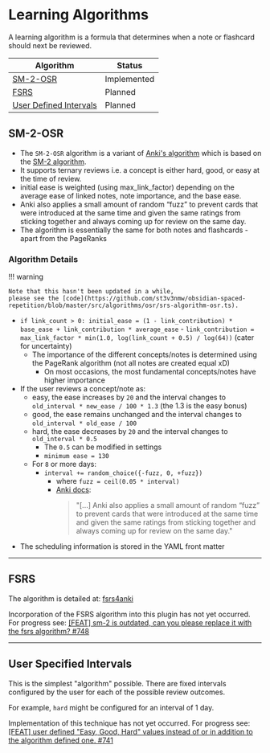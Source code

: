 # Learning Algorithms

A learning algorithm is a formula that determines when a note or flashcard should next be reviewed.

| Algorithm                                           | Status      |
| --------------------------------------------------- | ----------- |
| [SM-2-OSR](#sm-2-osr)                               | Implemented |
| [FSRS](#fsrs)                                       | Planned     |
| [User Defined Intervals](#user-specified-intervals) | Planned     |

## SM-2-OSR

-   The `SM-2-OSR` algorithm is a variant of [Anki's algorithm](https://faqs.ankiweb.net/what-spaced-repetition-algorithm.html) which is based on the [SM-2 algorithm](https://www.supermemo.com/en/archives1990-2015/english/ol/sm2).
-   It supports ternary reviews i.e. a concept is either hard, good, or easy at the time of review.
-   initial ease is weighted (using max_link_factor) depending on the average ease of linked notes, note importance, and the base ease.
-   Anki also applies a small amount of random “fuzz” to prevent cards that were introduced at the same time and given the same ratings from sticking together and always coming up for review on the same day.
-   The algorithm is essentially the same for both notes and flashcards - apart from the PageRanks

### Algorithm Details

!!! warning

    Note that this hasn't been updated in a while,
    please see the [code](https://github.com/st3v3nmw/obsidian-spaced-repetition/blob/master/src/algorithms/osr/srs-algorithm-osr.ts).

-   `if link_count > 0: initial_ease = (1 - link_contribution) * base_ease + link_contribution * average_ease` - `link_contribution = max_link_factor * min(1.0, log(link_count + 0.5) / log(64))` (cater for uncertainty)
    -   The importance of the different concepts/notes is determined using the PageRank algorithm (not all notes are created equal xD)
        -   On most occasions, the most fundamental concepts/notes have higher importance
-   If the user reviews a concept/note as:
    -   easy, the ease increases by `20` and the interval changes to `old_interval * new_ease / 100 * 1.3` (the 1.3 is the easy bonus)
    -   good, the ease remains unchanged and the interval changes to `old_interval * old_ease / 100`
    -   hard, the ease decreases by `20` and the interval changes to `old_interval * 0.5`
        -   The `0.5` can be modified in settings
        -   `minimum ease = 130`
    -   For `8` or more days:
        -   `interval += random_choice({-fuzz, 0, +fuzz})`
            -   where `fuzz = ceil(0.05 * interval)`
            -   [Anki docs](https://faqs.ankiweb.net/what-spaced-repetition-algorithm.html):
                > "[...] Anki also applies a small amount of random “fuzz” to prevent cards that were introduced at the same time and given the same ratings from sticking together and always coming up for review on the same day."
-   The scheduling information is stored in the YAML front matter

---

## FSRS

The algorithm is detailed at:
[fsrs4anki](https://github.com/open-spaced-repetition/fsrs4anki/wiki)

Incorporation of the FSRS algorithm into this plugin has not yet occurred. For progress see:
[ [FEAT] sm-2 is outdated, can you please replace it with the fsrs algorithm? #748 ](https://github.com/st3v3nmw/obsidian-spaced-repetition/issues/748)

---

## User Specified Intervals

This is the simplest "algorithm" possible. There are fixed intervals configured by the user for each of the possible review outcomes.

For example, `hard` might be configured for an interval of 1 day.

Implementation of this technique has not yet occurred. For progress see:
[ [FEAT] user defined "Easy, Good, Hard" values instead of or in addition to the algorithm defined one. #741 ](https://github.com/st3v3nmw/obsidian-spaced-repetition/issues/741)
